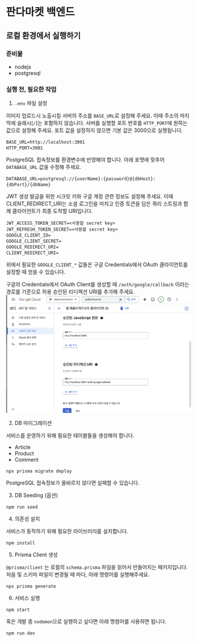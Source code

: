 
# 판다마켓 백엔드

## 로컬 환경에서 실행하기

### 준비물

- nodejs
- postgresql

### 실행 전, 필요한 작업

1. `.env` 파일 설정

이미지 업로드시 노출시킬 서버의 주소를 `BASE_URL`로 설정해 주세요. 이때 주소의 마지막에 슬래시(`/`)는 포함하지 않습니다.
서버를 실행할 포트 번호를 `HTTP_PORT`에 원하는 값으로 설정해 주세요. 포트 값을 설정하지 않으면 기본 값은 3000으로 실행됩니다.

```
BASE_URL=http://localhost:3001
HTTP_PORT=3001
```


PostgreSQL 접속정보를 환경변수에 반영해야 합니다.
아래 포맷에 맞추어 `DATABASE_URL` 값을 수정해 주세요.

```
DATABASE_URL=postgresql://{userName}:{password}@{dbHost}:{dbPort}/{dbName}
```

JWT 생성 발급을 위한 시크릿 키와 구글 계정 관련 정보도 설정해 주세요. 이때 CLIENT_REDIRECT_URI는 소셜 로그인을 마치고 인증 토큰을 담은 쿼리 스트링과 함께 클라이언트가 최종 도착할 URI입니다.

```
JWT_ACCESS_TOKEN_SECRET=<사용할 secret key>
JWT_REFRESH_TOKEN_SECRET=<사용할 secret key>
GOOGLE_CLIENT_ID=
GOOGLE_CLIENT_SECRET=
GOOGLE_REDIRECT_URI=
CLIENT_REDIRECT_URI=
```

위에서 필요한 `GOOGLE_CLIENT_*` 값들은 구글 Credentials에서 OAuth 클라이언트를 설정할 때 얻을 수 있습니다.

구글의 Credentials에서 OAuth Client를 생성할 때 `/auth/google/callback` 이라는 경로를 기준으로 허용 승인된 리디렉션 URI를 추가해 주세요.
![설정 화면](./google-auth-setting.png)

2. DB 마이그레이션

서비스를 운영하기 위해 필요한 테이블들을 생성해야 합니다.

- Article
- Product
- Comment

```
npx prisma migrate deploy
```

PostgreSQL 접속정보가 올바르지 않다면 실패할 수 있습니다.


3. DB Seeding (옵션)

```
npm run seed
```

4. 의존성 설치

서비스가 동작하기 위해 필요한 라이브러리를 설치합니다.

```
npm install
```

5. Prisma Client 생성

`@prisma/client` 는 로컬의 `schema.prisma` 파일을 읽어서 만들어지는 패키지입니다.
처음 및 스키마 파일이 변경될 때 마다, 아래 명령어를 실행해주세요.

```
npx prisma generate
```

6. 서비스 실행

```
npm start
```

혹은 개발 중 `nodemon`으로 실행하고 싶다면 아래 명령어를 사용하면 됩니다.

```
npm run dev
```
